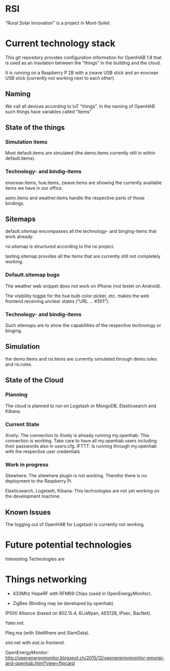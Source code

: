 # RSI
"Rural Solar Innovation" is a project in Mont-Soleil. 

# Current technology stack
This git repository provides configuration information for OpenHAB 1.8 that is used as an 
insulation between the "things" in the building and the cloud.   

It is running on a Raspberry P 2B with a zwave USB stick and an enocean USB stick (currently not working next to each other).

## Naming
We call all devices according to IoT "things". In the naming of OpenHAB such things have 
variables called "Items" 

## State of the things
### Simulation items
Most default.items are simulated (the demo.items currently still in within default.items).

### Technology- and bindig-items
enocean.items, hue.items, zwave.items are showing the currently available items we have in our office. 

astro.items and weather.items handle the respective parts of those bindings.

## Sitemaps
default.sitemap encompasses all the technology- and binging-items that work already. 

rsi.sitemap is structured according to the rsi project.

testing.sitemap provides all the items that are currently still not completely working.

### Default.sitemap bugs
The weather web snippet does not work on iPhone (not testet on Android).

The visibility toggle for the hue bulb color picker, etc. makes the web frontend receiving unclear states ("URL ... #301").

### Technology- and bindig-items
Such sitemaps are to show the capabilities of the respective technology or binging.

## Simulation
the demo.items and rsi.items are currently simulated through demo.rules and rsi.rules.

## State of the Cloud
### Planning
The cloud is planned to run on Logstash or MongoDB, Elasticsearch and Kibana. 

### Current State
Xively: The connection to Xively is already running
my.openhab: This connection is working. Take care to have all my.openhab users including their passwords also in users.cfg.
IFTTT: Is running through my.openhab with the respective user credentials

### Work in progress
Sitewhere: The sitewhere plugin is not working. Therefor there is no deployment to the Raspberry Pi.

Elasticsearch, Logstash, Kibana: This technologies are not yet working on the development machine. 

## Known Issues
The logging out of OpenHAB for Logstash is currently not working. 

# Future potential technologies
Interesting Technologies are 

# Things networking
* 433Mhz HopeRF with RFM69 Chips (used in OpenEnergyMonitor).

* ZigBee (Binding may be developed by openhab).

IP500 Alliance (based on 802.15.4,  6LoWpan, AES128, IPsec, BacNet).

Yaler.net.

Pleg.ma (with SiteWhere and SlamData). 

siot.net with siot.io frontend.

OpenEnergyMonitor: http://openenergymonitor.blogspot.ch/2015/12/openenergymonitor-emonpi-and-openhab.html?view=flipcard 

